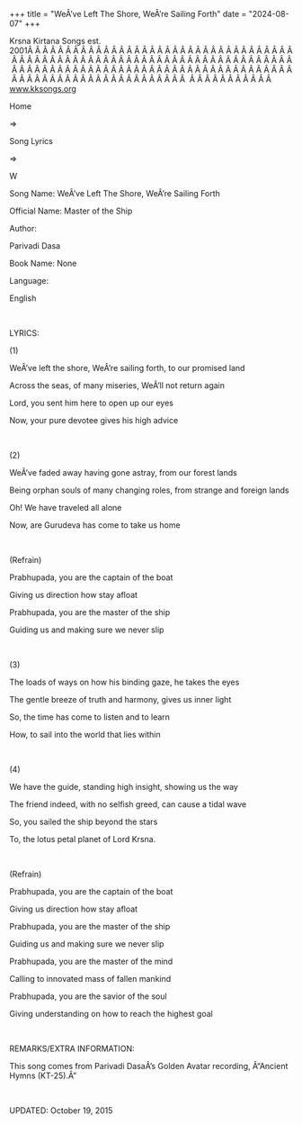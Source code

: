 +++ 
title = "WeÂ’ve Left The Shore, WeÂ’re Sailing Forth"
date = "2024-08-07"
+++

Krsna Kirtana Songs est. 2001Â Â Â Â Â Â Â Â Â Â Â Â Â Â Â Â Â Â Â Â Â Â Â Â Â Â Â Â Â Â Â Â Â Â Â Â Â Â Â Â Â Â Â Â Â Â Â Â Â Â Â Â Â Â Â Â Â Â Â Â Â Â Â Â Â Â Â Â Â Â Â Â Â Â Â Â Â Â Â Â Â Â Â Â Â Â Â Â Â Â Â Â Â Â Â Â Â Â Â Â Â Â Â Â Â Â Â Â Â Â Â Â Â Â Â Â Â Â Â Â Â Â Â Â Â Â Â Â Â Â Â Â  Â Â Â Â Â Â Â Â Â Â Â  
www.kksongs.org








Home
 
⇒
 
Song Lyrics
 
⇒
 
W


Song
Name: WeÂ’ve Left The Shore, WeÂ’re Sailing Forth


Official
Name: Master of the Ship


Author:

Parivadi Dasa


Book
Name: None


Language:

English


 


LYRICS:


(1)


WeÂ’ve
left the shore, WeÂ’re sailing forth, to our promised land


Across
the seas, of many miseries, WeÂ’ll not return again


Lord,
you sent him here to open up our eyes


Now,
your pure devotee gives his high advice


 


(2)


WeÂ’ve
faded away having gone astray, from our forest lands


Being
orphan souls of many changing roles, from strange and foreign lands


Oh! We
have traveled all alone


Now,
are Gurudeva has come to take us home


 


(Refrain)


Prabhupada,
you are the captain of the boat


Giving
us direction how stay afloat


Prabhupada,
you are the master of the ship


Guiding
us and making sure we never slip


 


(3)


The
loads of ways on how his binding gaze, he takes the eyes


The
gentle breeze of truth and harmony, gives us inner light


So,
the time has come to listen and to learn


How,
to sail into the world that lies within 


 


(4)


We
have the guide, standing high insight, showing us the way


The
friend indeed, with no selfish greed, can cause a tidal wave


So,
you sailed the ship beyond the stars


To,
the lotus petal planet of Lord Krsna.


 


(Refrain)


Prabhupada,
you are the captain of the boat


Giving
us direction how stay afloat


Prabhupada,
you are the master of the ship


Guiding
us and making sure we never slip


Prabhupada,
you are the master of the mind


Calling
to innovated mass of fallen mankind


Prabhupada,
you are the savior of the soul


Giving
understanding on how to reach the highest goal


 


REMARKS/EXTRA
INFORMATION:


This
song comes from Parivadi DasaÂ’s Golden Avatar recording, Â“Ancient Hymns
(KT-25).Â”


 


UPDATED:
 October 19, 2015